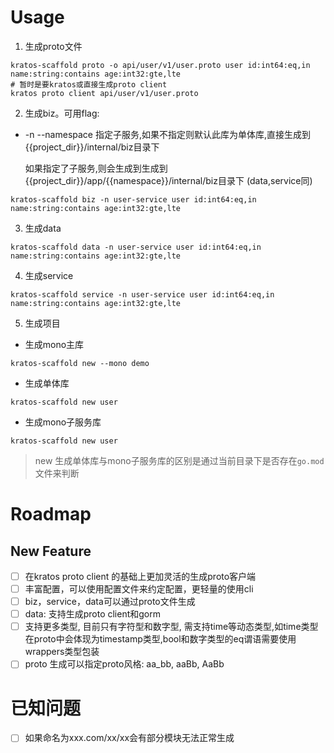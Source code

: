 # Usage
1. 生成proto文件
```shell
kratos-scaffold proto -o api/user/v1/user.proto user id:int64:eq,in name:string:contains age:int32:gte,lte
# 暂时是要kratos或直接生成proto client
kratos proto client api/user/v1/user.proto
```
2. 生成biz。可用flag:
- -n --namespace 指定子服务,如果不指定则默认此库为单体库,直接生成到{{project_dir}}/internal/biz目录下

  如果指定了子服务,则会生成到生成到{{project_dir}}/app/{{namespace}}/internal/biz目录下
  (data,service同)

```shell
kratos-scaffold biz -n user-service user id:int64:eq,in name:string:contains age:int32:gte,lte
```
3. 生成data
```shell
kratos-scaffold data -n user-service user id:int64:eq,in name:string:contains age:int32:gte,lte
```
4. 生成service
```shell
kratos-scaffold service -n user-service user id:int64:eq,in name:string:contains age:int32:gte,lte
```

5. 生成项目

- 生成mono主库

```shell
kratos-scaffold new --mono demo
```

 - 生成单体库

```shell
kratos-scaffold new user
```

 - 生成mono子服务库

```shell
kratos-scaffold new user
```

> new 生成单体库与mono子服务库的区别是通过当前目录下是否存在`go.mod`文件来判断

# Roadmap

## New Feature
- [ ] 在kratos proto client 的基础上更加灵活的生成proto客户端
- [ ] 丰富配置，可以使用配置文件来约定配置，更轻量的使用cli
- [ ] biz，service，data可以通过proto文件生成
- [ ] data: 支持生成proto client和gorm
- [ ] 支持更多类型, 目前只有字符型和数字型, 需支持time等动态类型,如time类型在proto中会体现为timestamp类型,bool和数字类型的eq谓语需要使用wrappers类型包装
- [ ] proto 生成可以指定proto风格: aa_bb, aaBb, AaBb

# 已知问题

- [ ] 如果命名为xxx.com/xx/xx会有部分模块无法正常生成
